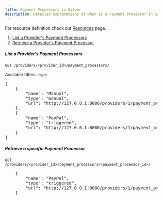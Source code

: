 ```yaml
---
title: Payment Processors in Silver
description: Detailed explanations of what is a Payment Processor in Silver, as well as how to list a provider's Payment Processors and how to retrieve a specific one.
---
```

For resource definition check out [Resources](Resources#payment-processor) page.

1. [List a Provider's Payment Processors](#list-a-providers-payment-processors)
2. [Retrieve a Provider's Payment Processor](#retrieve-a-providers-payment-processors)

##### List a Provider's Payment Processors

```
GET /providers/<provider_id>/payment_processors/
```

Available filters: `type`
<pre>
[
    {
        "name": "Manual",
        "type": "manual",
        "url": "http://127.0.0.1:8000/providers/1/payment_processors/Manual/"
    },
    {
        "name": "PayPal",
        "type": "triggered",
        "url": "http://127.0.0.1:8000/providers/1/payment_processors/PayPal/"
    }
]
</pre>

##### Retrieve a specific Payment Processor

```
GET /providers/<provider_id>/payment_processors/<payment_processor_id>/
```
<pre>
    {
        "name": "PayPal",
        "type": "triggered",
        "url": "http://127.0.0.1:8000/providers/1/payment_processors/PayPal/"
    }
</pre>
